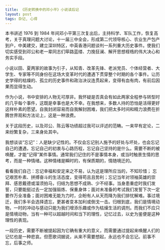 ```yaml
---
title: 《历史转换中的邓小平》小说读后记
layout: post
tags: 杂记, 心得
---
```


本书讲述 1976 到 1984 年间邓小平第三次复出后，主持科学、军队工作，恢复高考，关于真理问题大讨论，十一届三中全会，形成第二代领导核心、农业生产包产到户，中美建交，建立深圳特区，中英香港问题谈判一系列重大历史事件。使我们切实感受到邓公和老一辈同志们筚路蓝缕、力挽狂澜、解开思想桎梏的伟大决心和务实手段。

小说以田、夏两家的故事为引子，从知青、改革先锋、老派党员、个体经营者、大学生、专家等不同身份在这场大变革时代的遭遇下贯穿整个时期的各个事件。让历史学得的枯燥的、孤立的历史事件和政治决议连贯起来，变得有血有肉，有前后因果而显得生动。

作为小说，书中安排的人物无可厚非。我怀疑是否真会有如此两家全程参与转型时的几乎每个事件，这既是幸事也是大不幸。在我想来，多数人持的恐怕是活得更好这样朴素的愿望。自我封闭容易而自我解封困难，我们把太多时间和精力浪费在折腾世界观和方法论上，这是一种浪费。

关于这段历史，以及邓公、陈云等功绩超过我可以评述的范畴。一来早有定论，二来纷繁复杂，三来身处其中。

我想谈谈“忘记”：人是缺少记性的。不仅会忘记别人施予的好处与坏处，也会忘记自己的遭遇，忘记自己的初衷与心路历程，忘记自己坚持的是什么。需要不断的被唤醒，才能“记得”某件事情。通常我们记住的不是事情本身，或当时触景生情的思考，而是一种情绪。这种情绪是瞬时的，有保质期的，情随境迁的。

看看我们自己：忘记幸福和安定来之不易，认为这是理所应当的，不知珍惜； 忘记艰苦朴素、拼搏奋斗的生活态度，变得苟且且势利；忘记当年对领袖英雄的崇拜、感恩戴德或溜须拍马，归结为思想不成熟、少不经事。当身患重症时我们发誓，只要能挺过去一定加强锻炼、保重身体；面对未准备的考试我们发誓下次一定要作万全准备；面对困难无能为力时，企盼有人从天而降为我们排忧解难。事过境迁，我们多半会选择遗忘，更甚者变本加利或倒戈一击。归根到底，我们是情境动物，一时的冲动与感动只能为我们增添乐趣或作为枯燥生活的调剂。而我们不应只是情境动物，当有一种可以超越时间和当下的理性，记忆过去，以史为鉴便是这种理性的表现。

一段历史，需要不断被提起因为它确有重大的意义，而需要通过提起来唤醒人们的记忆也是一种悲哀。但愿歌词据说，从来不需要想起，永远也不会忘记。前事不忘，后事之师。
